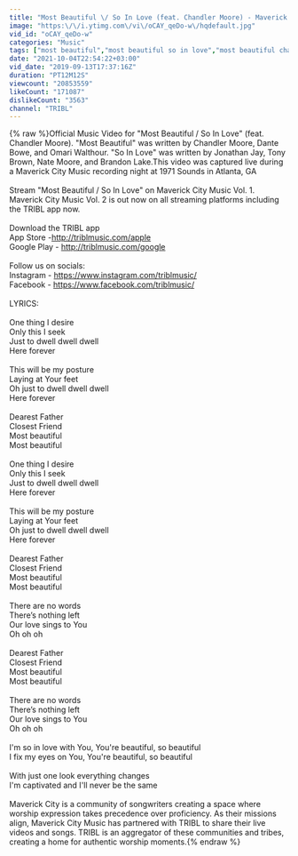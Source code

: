 ```yaml
---
title: "Most Beautiful \/ So In Love (feat. Chandler Moore) - Maverick City Music | TRIBL"
image: "https:\/\/i.ytimg.com\/vi\/oCAY_qeDo-w\/hqdefault.jpg"
vid_id: "oCAY_qeDo-w"
categories: "Music"
tags: ["most beautiful","most beautiful so in love","most beautiful chandler moore"]
date: "2021-10-04T22:54:22+03:00"
vid_date: "2019-09-13T17:37:16Z"
duration: "PT12M12S"
viewcount: "20853559"
likeCount: "171087"
dislikeCount: "3563"
channel: "TRIBL"
---
```

{% raw %}Official Music Video for &quot;Most Beautiful / So In Love&quot; (feat. Chandler Moore). &quot;Most Beautiful&quot; was written by Chandler Moore, Dante Bowe, and Omari Walthour. &quot;So In Love&quot; was written by Jonathan Jay, Tony Brown, Nate Moore, and Brandon Lake.This video was captured live during a Maverick City Music recording night at 1971 Sounds in Atlanta, GA<br /><br />Stream &quot;Most Beautiful / So In Love&quot; on Maverick City Music Vol. 1. Maverick City Music Vol. 2 is out now on all streaming platforms including the TRIBL app now.<br /><br />Download the TRIBL app <br />App Store -<a rel="nofollow" target="blank" href="http://triblmusic.com/apple">http://triblmusic.com/apple</a><br />Google Play - <a rel="nofollow" target="blank" href="http://triblmusic.com/google">http://triblmusic.com/google</a> <br /><br />Follow us on socials:<br />Instagram - <a rel="nofollow" target="blank" href="https://www.instagram.com/triblmusic/">https://www.instagram.com/triblmusic/</a><br />Facebook - <a rel="nofollow" target="blank" href="https://www.facebook.com/triblmusic/">https://www.facebook.com/triblmusic/</a><br /><br />LYRICS:<br /><br />One thing I desire<br />Only this I seek<br />Just to dwell dwell dwell<br />Here forever<br /><br />This will be my posture<br />Laying at Your feet<br />Oh just to dwell dwell dwell<br />Here forever<br /><br />Dearest Father<br />Closest Friend<br />Most beautiful<br />Most beautiful<br /><br />One thing I desire<br />Only this I seek<br />Just to dwell dwell dwell<br />Here forever<br /><br />This will be my posture<br />Laying at Your feet<br />Oh just to dwell dwell dwell<br />Here forever<br /><br />Dearest Father<br />Closest Friend<br />Most beautiful<br />Most beautiful<br /><br />There are no words<br />There’s nothing left<br />Our love sings to You<br />Oh oh oh<br /><br />Dearest Father<br />Closest Friend<br />Most beautiful<br />Most beautiful<br /><br />There are no words<br />There’s nothing left<br />Our love sings to You<br />Oh oh oh<br /><br />I'm so in love with You, You're beautiful, so beautiful<br />I fix my eyes on You, You're beautiful, so beautiful<br /><br />With just one look everything changes <br />I'm captivated and I'll never be the same<br /><br />Maverick City is a community of songwriters creating a space where worship expression takes precedence over proficiency. As their missions align, Maverick City Music has partnered with TRIBL to share their live videos and songs. TRIBL is an aggregator of these communities and tribes, creating a home for authentic worship moments.{% endraw %}
